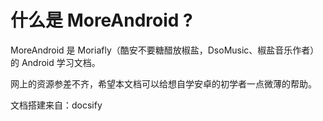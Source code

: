 # 什么是 MoreAndroid ?

MoreAndroid 是 Moriafly（酷安不要糖醋放椒盐，DsoMusic、椒盐音乐作者）的 Android 学习文档。

网上的资源参差不齐，希望本文档可以给想自学安卓的初学者一点微薄的帮助。

文档搭建来自：docsify

